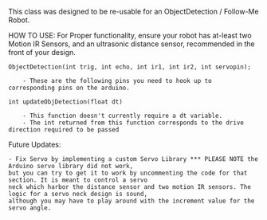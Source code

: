 This class was designed to be re-usable for an ObjectDetection / Follow-Me Robot.

HOW TO USE:
    For Proper functionality, ensure your robot has at-least two Motion IR Sensors, and an
     ultrasonic distance sensor, recommended in the front of your design.

   	ObjectDetection(int trig, int echo, int ir1, int ir2, int servopin);

        - These are the following pins you need to hook up to corresponding pins on the arduino.
    
    int updateObjDetection(float dt)

        - This function doesn't currently require a dt variable. 
        - The int returned from this function corresponds to the drive direction required to be passed

Future Updates:

    - Fix Servo by implementing a custom Servo Library *** PLEASE NOTE the Arduino servo library did not work, 
    but you can try to get it to work by uncommenting the code for that section. It is meant to control a servo
    neck which harbor the distance sensor and two motion IR sensors. The logic for a servo neck design is sound,
    although you may have to play around with the increment value for the servo angle. 
